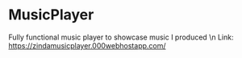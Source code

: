 # MusicPlayer
Fully functional music player to showcase music I produced \n
Link: https://zindamusicplayer.000webhostapp.com/
